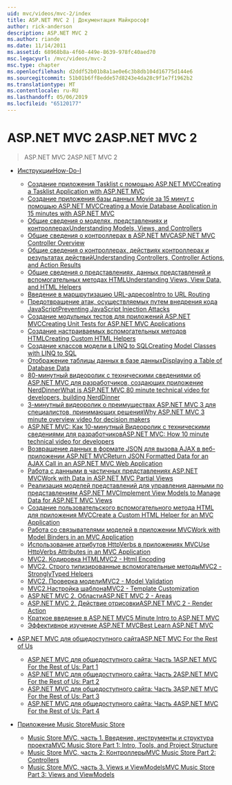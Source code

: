 ```yaml
---
uid: mvc/videos/mvc-2/index
title: ASP.NET MVC 2 | Документация Майкрософт
author: rick-anderson
description: ASP.NET MVC 2
ms.author: riande
ms.date: 11/14/2011
ms.assetid: 68968b8a-4f60-449e-8639-978fc40aed70
msc.legacyurl: /mvc/videos/mvc-2
msc.type: chapter
ms.openlocfilehash: d2ddf52b01b8a1ae0e6c3b8db104d16775d144e6
ms.sourcegitcommit: 51b01b6ff8edde57d8243e4da28c9f1e7f1962b2
ms.translationtype: MT
ms.contentlocale: ru-RU
ms.lasthandoff: 05/06/2019
ms.locfileid: "65120177"
---
```

# <a name="aspnet-mvc-2"></a><span data-ttu-id="771dc-103">ASP.NET MVC 2</span><span class="sxs-lookup"><span data-stu-id="771dc-103">ASP.NET MVC 2</span></span>

> <span data-ttu-id="771dc-104">ASP.NET MVC 2</span><span class="sxs-lookup"><span data-stu-id="771dc-104">ASP.NET MVC 2</span></span>

- [<span data-ttu-id="771dc-105">Инструкции</span><span class="sxs-lookup"><span data-stu-id="771dc-105">How-Do-I</span></span>](how-do-i/index.md)

    - [<span data-ttu-id="771dc-106">Создание приложения Tasklist с помощью ASP.NET MVC</span><span class="sxs-lookup"><span data-stu-id="771dc-106">Creating a Tasklist Application with ASP.NET MVC</span></span>](how-do-i/creating-a-tasklist-application-with-aspnet-mvc.md)
    - [<span data-ttu-id="771dc-107">Создание приложения базы данных Movie за 15 минут с помощью ASP.NET MVC</span><span class="sxs-lookup"><span data-stu-id="771dc-107">Creating a Movie Database Application in 15 minutes with ASP.NET MVC</span></span>](how-do-i/creating-a-movie-database-application-in-15-minutes-with-aspnet-mvc.md)
    - [<span data-ttu-id="771dc-108">Общие сведения о моделях, представлениях и контроллерах</span><span class="sxs-lookup"><span data-stu-id="771dc-108">Understanding Models, Views, and Controllers</span></span>](how-do-i/understanding-models-views-and-controllers.md)
    - [<span data-ttu-id="771dc-109">Общие сведения о контроллерах в ASP.NET MVC</span><span class="sxs-lookup"><span data-stu-id="771dc-109">ASP.NET MVC Controller Overview</span></span>](how-do-i/aspnet-mvc-controller-overview.md)
    - [<span data-ttu-id="771dc-110">Общие сведения о контроллерах, действиях контроллерах и результатах действий</span><span class="sxs-lookup"><span data-stu-id="771dc-110">Understanding Controllers, Controller Actions, and Action Results</span></span>](how-do-i/understanding-controllers-controller-actions-and-action-results.md)
    - [<span data-ttu-id="771dc-111">Общие сведения о представлениях, данных представлений и вспомогательных методах HTML</span><span class="sxs-lookup"><span data-stu-id="771dc-111">Understanding Views, View Data, and HTML Helpers</span></span>](how-do-i/understanding-views-view-data-and-html-helpers.md)
    - [<span data-ttu-id="771dc-112">Введение в маршрутизацию URL-адресов</span><span class="sxs-lookup"><span data-stu-id="771dc-112">Intro to URL Routing</span></span>](how-do-i/an-introduction-to-url-routing.md)
    - [<span data-ttu-id="771dc-113">Предотвращение атак, осуществляемых путем внедрения кода JavaScript</span><span class="sxs-lookup"><span data-stu-id="771dc-113">Preventing JavaScript Injection Attacks</span></span>](how-do-i/preventing-javascript-injection-attacks.md)
    - [<span data-ttu-id="771dc-114">Создание модульных тестов для приложений ASP.NET MVC</span><span class="sxs-lookup"><span data-stu-id="771dc-114">Creating Unit Tests for ASP.NET MVC Applications</span></span>](how-do-i/creating-unit-tests-for-aspnet-mvc-applications.md)
    - [<span data-ttu-id="771dc-115">Создание настраиваемых вспомогательных методов HTML</span><span class="sxs-lookup"><span data-stu-id="771dc-115">Creating Custom HTML Helpers</span></span>](how-do-i/creating-custom-html-helpers.md)
    - [<span data-ttu-id="771dc-116">Создание классов модели в LINQ to SQL</span><span class="sxs-lookup"><span data-stu-id="771dc-116">Creating Model Classes with LINQ to SQL</span></span>](how-do-i/creating-model-classes-with-linq-to-sql.md)
    - [<span data-ttu-id="771dc-117">Отображение таблицы данных в базе данных</span><span class="sxs-lookup"><span data-stu-id="771dc-117">Displaying a Table of Database Data</span></span>](how-do-i/displaying-a-table-of-database-data.md)
    - [<span data-ttu-id="771dc-118">80-минутный видеоролик с техническими сведениями об ASP.NET MVC для разработчиков, создающих приложение NerdDinner</span><span class="sxs-lookup"><span data-stu-id="771dc-118">What is ASP.NET MVC 80 minute technical video for developers, building NerdDinner</span></span>](how-do-i/what-is-aspnet-mvc-80-minute-technical-video-for-developers-building-nerddinner.md)
    - [<span data-ttu-id="771dc-119">3-минутный видеоролик о преимуществах ASP.NET MVC 3 для специалистов, принимающих решения</span><span class="sxs-lookup"><span data-stu-id="771dc-119">Why ASP.NET MVC 3 minute overview video for decision makers</span></span>](how-do-i/why-aspnet-mvc-3-minute-overview-video-for-decision-makers.md)
    - [<span data-ttu-id="771dc-120">ASP.NET MVC: Как 10-минутный Видеоролик с техническими сведениями для разработчиков</span><span class="sxs-lookup"><span data-stu-id="771dc-120">ASP.NET MVC: How 10 minute technical video for developers</span></span>](how-do-i/aspnet-mvc-how-10-minute-technical-video-for-developers.md)
    - [<span data-ttu-id="771dc-121">Возвращение данных в формате JSON для вызова AJAX в веб-приложении ASP.NET MVC</span><span class="sxs-lookup"><span data-stu-id="771dc-121">Return JSON Formatted Data for an AJAX Call in an ASP.NET MVC Web Application</span></span>](how-do-i/how-do-i-return-json-formatted-data-for-an-ajax-call-in-an-aspnet-mvc-web-application.md)
    - [<span data-ttu-id="771dc-122">Работа с данными в частичных представлениях ASP.NET MVC</span><span class="sxs-lookup"><span data-stu-id="771dc-122">Work with Data in ASP.NET MVC Partial Views</span></span>](how-do-i/how-do-i-work-with-data-in-aspnet-mvc-partial-views.md)
    - [<span data-ttu-id="771dc-123">Реализация моделей представлений для управления данными по представлениям ASP.NET MVC</span><span class="sxs-lookup"><span data-stu-id="771dc-123">Implement View Models to Manage Data for ASP.NET MVC Views</span></span>](how-do-i/how-do-i-implement-view-models-to-manage-data-for-aspnet-mvc-views.md)
    - [<span data-ttu-id="771dc-124">Создание пользовательского вспомогательного метода HTML для приложения MVC</span><span class="sxs-lookup"><span data-stu-id="771dc-124">Create a Custom HTML Helper for an MVC Application</span></span>](how-do-i/how-do-i-create-a-custom-html-helper-for-an-mvc-application.md)
    - [<span data-ttu-id="771dc-125">Работа со связывателями моделей в приложении MVC</span><span class="sxs-lookup"><span data-stu-id="771dc-125">Work with Model Binders in an MVC Application</span></span>](how-do-i/how-do-i-work-with-model-binders-in-an-mvc-application.md)
    - [<span data-ttu-id="771dc-126">Использование атрибутов HttpVerbs в приложениях MVC</span><span class="sxs-lookup"><span data-stu-id="771dc-126">Use HttpVerbs Attributes in an MVC Application</span></span>](how-do-i/how-do-i-use-httpverbs-attributes-in-an-mvc-application.md)
    - [<span data-ttu-id="771dc-127">MVC2. Кодировка HTML</span><span class="sxs-lookup"><span data-stu-id="771dc-127">MVC2 - Html Encoding</span></span>](how-do-i/mvc2-html-encoding.md)
    - [<span data-ttu-id="771dc-128">MVC2. Строго типизированные вспомогательные методы</span><span class="sxs-lookup"><span data-stu-id="771dc-128">MVC2 - StronglyTyped Helpers</span></span>](how-do-i/mvc2-stronglytyped-helpers.md)
    - [<span data-ttu-id="771dc-129">MVC2. Проверка модели</span><span class="sxs-lookup"><span data-stu-id="771dc-129">MVC2 - Model Validation</span></span>](how-do-i/mvc2-model-validation.md)
    - [<span data-ttu-id="771dc-130"> MVC2.Настройка шаблона</span><span class="sxs-lookup"><span data-stu-id="771dc-130">MVC2 - Template Customization</span></span>](how-do-i/mvc2-template-customization.md)
    - [<span data-ttu-id="771dc-131">ASP.NET MVC 2. Области</span><span class="sxs-lookup"><span data-stu-id="771dc-131">ASP.NET MVC 2 - Areas</span></span>](how-do-i/aspnet-mvc-2-areas.md)
    - [<span data-ttu-id="771dc-132">ASP.NET MVC 2. Действие отрисовки</span><span class="sxs-lookup"><span data-stu-id="771dc-132">ASP.NET MVC 2 - Render Action</span></span>](how-do-i/aspnet-mvc-2-render-action.md)
    - [<span data-ttu-id="771dc-133">Краткое введение в ASP.NET MVC</span><span class="sxs-lookup"><span data-stu-id="771dc-133">5 Minute Intro to ASP.NET MVC</span></span>](how-do-i/5-minute-introduction-to-aspnet-mvc.md)
    - [<span data-ttu-id="771dc-134">Эффективное изучение ASP.NET MVC</span><span class="sxs-lookup"><span data-stu-id="771dc-134">Best Learn ASP.NET MVC</span></span>](how-do-i/how-to-best-learn-asp-net-mvc.md)
- [<span data-ttu-id="771dc-135">ASP.NET MVC для общедоступного сайта</span><span class="sxs-lookup"><span data-stu-id="771dc-135">ASP.NET MVC For the Rest of Us</span></span>](aspnet-mvc-for-the-rest-of-us/index.md)

    - [<span data-ttu-id="771dc-136">ASP.NET MVC для общедоступного сайта: Часть 1</span><span class="sxs-lookup"><span data-stu-id="771dc-136">ASP.NET MVC For the Rest of Us: Part 1</span></span>](aspnet-mvc-for-the-rest-of-us/aspnet-mvc-for-the-rest-of-us-part-1.md)
    - [<span data-ttu-id="771dc-137">ASP.NET MVC для общедоступного сайта: Часть 2</span><span class="sxs-lookup"><span data-stu-id="771dc-137">ASP.NET MVC For the Rest of Us: Part 2</span></span>](aspnet-mvc-for-the-rest-of-us/aspnet-mvc-for-the-rest-of-us-part-2.md)
    - [<span data-ttu-id="771dc-138">ASP.NET MVC для общедоступного сайта: Часть 3</span><span class="sxs-lookup"><span data-stu-id="771dc-138">ASP.NET MVC For the Rest of Us: Part 3</span></span>](aspnet-mvc-for-the-rest-of-us/aspnet-mvc-for-the-rest-of-us-part-3.md)
    - [<span data-ttu-id="771dc-139">ASP.NET MVC для общедоступного сайта: Часть 4</span><span class="sxs-lookup"><span data-stu-id="771dc-139">ASP.NET MVC For the Rest of Us: Part 4</span></span>](aspnet-mvc-for-the-rest-of-us/aspnet-mvc-for-the-rest-of-us-part-4.md)
- [<span data-ttu-id="771dc-140">Приложение Music Store</span><span class="sxs-lookup"><span data-stu-id="771dc-140">Music Store</span></span>](music-store/index.md)

    - [<span data-ttu-id="771dc-141">Music Store MVC, часть 1. Введение, инструменты и структура проекта</span><span class="sxs-lookup"><span data-stu-id="771dc-141">MVC Music Store Part 1: Intro, Tools, and Project Structure</span></span>](music-store/mvc-music-store-part-1-intro-tools-and-project-structure.md)
    - [<span data-ttu-id="771dc-142">Music Store MVC, часть 2: Контроллеры</span><span class="sxs-lookup"><span data-stu-id="771dc-142">MVC Music Store Part 2: Controllers</span></span>](music-store/mvc-music-store-part-2-controllers.md)
    - [<span data-ttu-id="771dc-143">Music Store MVC, часть 3. Views и ViewModels</span><span class="sxs-lookup"><span data-stu-id="771dc-143">MVC Music Store Part 3: Views and ViewModels</span></span>](music-store/mvc-music-store-part-3-views-and-viewmodels.md)
